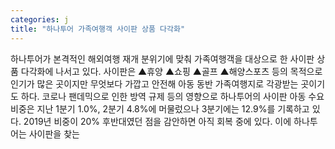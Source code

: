 ```yaml
---
categories: j
title: "하나투어 가족여행객 사이판 상품 다각화"
---
```

하나투어가 본격적인 해외여행 재개 분위기에 맞춰 가족여행객을 대상으로 한 사이판 상품 다각화에 나서고 있다. 사이판은 ▲휴양 ▲쇼핑 ▲골프 ▲해양스포츠 등의 목적으로 인기가 많은 곳이지만 무엇보다 가깝고 안전해 아동 동반 가족여행지로 각광받는 곳이기도 하다. 코로나 팬데믹으로 인한 방역 규제 등의 영향으로 하나투어의 사이판 아동 수요 비중은 지난 1분기 1.0%, 2분기 4.8%에 머물렀으나 3분기에는 12.9%를 기록하고 있다. 2019년 비중이 20% 후반대였던 점을 감안하면 아직 회복 중에 있다. 이에 하나투어는 사이판을 찾는